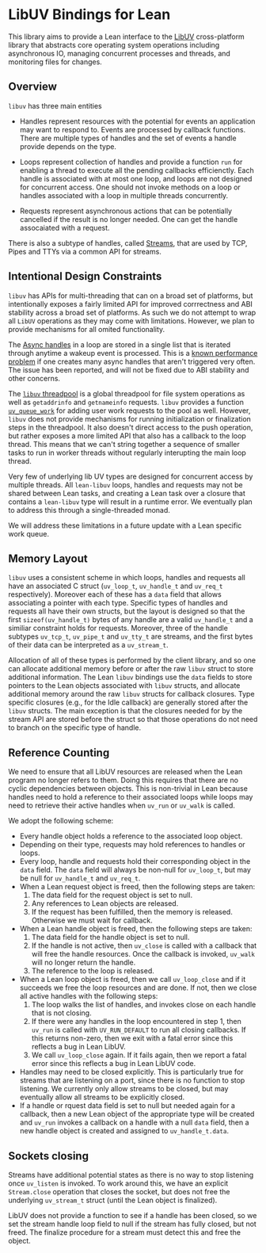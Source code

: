 # LibUV Bindings for Lean

This library aims to provide a Lean interface to the
[LibUV](https://libuv.org/) cross-platform library that abstracts core
operating system operations including asynchronous IO, managing
concurrent processes and threads, and monitoring files for changes.

## Overview

`libuv` has three main entities

* Handles represent resources with the potential for events an application
  may want to respond to.  Events are processed by callback functions.
  There are multiple types of handles and the set of events a handle provide
  depends on the type.

* Loops represent collection of handles and provide a function `run` for
  enabling a thread to execute all the pending callbacks efficienctly.  Each
  handle is associated with at most one loop, and loops are not designed for
  concurrent access.  One should not invoke methods on a loop or handles
  associated with a loop in multiple threads concurrently.

* Requests represent asynchronous actions that can be potentially
  cancelled if the result is no longer needed.  One can get the handle
  assocaiated with a request.

There is also a subtype of handles, called
[Streams](https://docs.libuv.org/en/v1.x/stream.html), that are used
by TCP, Pipes and TTYs via a common API for streams.

## Intentional Design Constraints

`libuv` has APIs for multi-threading that can on a broad set of platforms, but
intentionally exposes a fairly limited API for improved corrrectness and ABI
stability across a broad set of platforms.  As such we do not attempt to
wrap all `LibUV` operations as they may come with limitations.  However, we
plan to provide mechanisms for all omited functionality.

The [Async handles](https://docs.libuv.org/en/v1.x/async.html) in a loop
are stored in a single list that is iterated through anytime a wakeup
event is processed.  This is a [known performance
problem](https://github.com/libuv/libuv/issues/1866) if one creates many
async handles that aren't triggered very often.  The issue has been
reported, and will not be fixed due to ABI stability and other concerns.

The [`libuv` threadpool](https://docs.libuv.org/en/v1.x/threadpool.html)
is a global threadpool for file system operations as well as
`getaddrinfo` and `getnameinfo` requests.  `libuv` provides a function
[`uv_queue_work`](https://docs.libuv.org/en/v1.x/threadpool.html#c.uv_queue_work)
for adding user work requests to the pool as well.  However, `libuv` does
not provide mechanisms for running initialization or finalization steps in
the threadpool.  It also doesn't direct access to the push operation, but
rather exposes a more limited API that also has a callback to the loop
thread.  This means that we can't string together a sequence of smaller
tasks to run in worker threads without regularly interupting the main loop
thread.

Very few of underlying lib UV types are designed for concurrent access
by multiple threads.  All `lean-libuv` loops, handles and requests may
not be shared between Lean tasks, and creating a Lean task over a
closure that contains a `lean-libuv` type will result in a runtime
error.  We eventually plan to address this through a single-threaded
monad.

We will address these limitations in a future update with a Lean
specific work queue.

## Memory Layout

`libuv` uses a consistent scheme in which loops, handles and requests
all have an associated C struct (`uv_loop_t`, `uv_handle_t` and
`uv_req_t` respectively).  Moreover each of these has a `data` field
that allows associating a pointer with each type.  Specific types of
handles and requests all have their own structs, but the layout is
designed so that the first `sizeof(uv_handle_t)` bytes of any handle are
a valid `uv_handle_t` and a similiar constraint holds for requests.
Moreover, three of the handle subtypes `uv_tcp_t`, `uv_pipe_t` and
`uv_tty_t` are streams, and the first bytes of their data can be
interpreted as a `uv_stream_t`.

Allocation of all of these types is performed by the client library, and
so one can allocate additional memory before or after the raw `libuv`
struct to store additional information.  The Lean `libuv` bindings use
the `data` fields to store pointers to the Lean objects associated with
`libuv` structs, and allocate additional memory around the raw `libuv`
structs for callback closures.  Type specific closures (e.g., for the
Idle callback) are generally stored after the `libuv` structs.  The main
exception is that the closures needed for by the stream API are stored
before the struct so that those operations do not need to branch on the
specific type of handle.

## Reference Counting

We need to ensure that all LibUV resources are released when the Lean
program no longer refers to them.  Doing this requires that there are no
cyclic dependencies between objects. This is non-trivial in Lean because
handles need to hold a reference to their associated loops while loops
may need to retrieve their active handles when `uv_run` or `uv_walk` is
called.

We adopt the following scheme:

* Every handle object holds a reference to the associated loop object.
* Depending on their type, requests may hold references to handles or
  loops.
* Every loop, handle and requests hold their corresponding object in the
  `data` field.  The `data` field will always be non-null for `uv_loop_t`,
  but may be null for `uv_handle_t` and `uv_req_t`.
* When a Lean request object is freed, then the following steps are taken:
  1. The data field for the request object is set to null.
  2. Any references to Lean objects are released.
  3. If the request has been fulfilled, then the memory is released.  Otherwise
     we must wait for callback.
* When a Lean handle object is freed, then the following steps are taken:
  1. The data field for the handle object is set to null.
  2. If the handle is not active, then `uv_close` is called with
    a callback that will free the handle resources.  Once the callback
    is invoked, `uv_walk` will no longer return the handle.
  3. The reference to the loop is released.
* When a Lean loop object is freed, then we call `uv_loop_close` and if
  it succeeds we free the loop resources and are done.  If not, then
  we close all active handles with the following steps:
  1. The loop walks the list of handles, and invokes close on each handle
     that is not closing.
  2. If there were any handles in the loop encountered in step 1, then
     `uv_run` is called with `UV_RUN_DEFAULT` to run all closing callbacks.
    If this returns non-zero, then we exit with a fatal error since this
    reflects a bug in Lean LibUV.
  3. We call `uv_loop_close` again. If it fails again, then we report
     a fatal error since this reflects a bug in Lean LibUV code.
* Handles may need to be closed explicitly.  This is particularly
  true for streams that are listening on a port, since there is no function to
  stop listening.  We currently only allow streams to be closed, but may
  eventually allow all streams to be explicitly closed.
* If a handle or rquest data field is set to null but needed again for a
  callback, then a new Lean object of the appropriate type will be created
  and `uv_run` invokes a callback on a handle with a null `data` field, then
  a new handle object is created and assigned to `uv_handle_t.data`.

## Sockets closing

Streams have additional potential states as there is no way to stop listening
once `uv_listen` is invoked.  To work around this, we have an explicit
`Stream.close` operation that closes the socket, but does not free the underlying
`uv_stream_t` struct (until the Lean object is finalized).

LibUV does not provide a function to see if a handle has been closed, so we set
the stream handle loop field to null if the stream has fully closed, but not freed.
The finalize procedure for a stream must detect this and free the object.